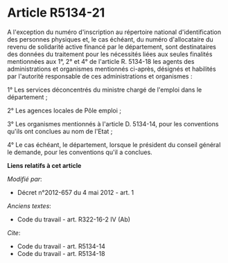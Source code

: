 # Article R5134-21

A l'exception du numéro d'inscription au répertoire national d'identification des personnes physiques et, le cas échéant, du
numéro d'allocataire du revenu de solidarité active financé par le département, sont destinataires des données du traitement
pour les nécessités liées aux seules finalités mentionnées aux 1°, 2° et 4° de l'article R. 5134-18 les agents des
administrations et organismes mentionnés ci-après, désignés et habilités par l'autorité responsable de ces administrations et
organismes : 

1° Les services déconcentrés du ministre chargé de l'emploi dans le département ; 

2° Les agences locales de Pôle emploi ; 

3° Les organismes mentionnés à l'article D. 5134-14, pour les conventions qu'ils ont conclues au nom de l'Etat ; 

4° Le cas échéant, le département, lorsque le président du conseil général le demande, pour les conventions qu'il a conclues.

**Liens relatifs à cet article**

_Modifié par_:

  - Décret n°2012-657 du 4 mai 2012 - art. 1

_Anciens textes_:

  - Code du travail - art. R322-16-2 IV (Ab)

_Cite_:

  - Code du travail - art. R5134-14
  - Code du travail - art. R5134-18
